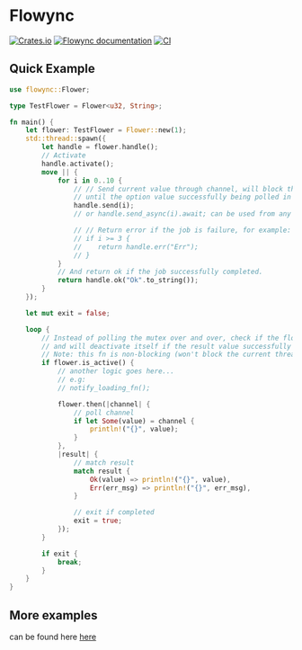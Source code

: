 # Flowync

[![Crates.io](https://img.shields.io/crates/v/flowync.svg)](https://crates.io/crates/flowync)
[![Flowync documentation](https://docs.rs/flowync/badge.svg)](https://docs.rs/flowync)
[![CI](https://github.com/Ar37-rs/flowync/actions/workflows/ci.yml/badge.svg)](https://github.com/Ar37-rs/flowync/actions/workflows/ci.yml)

## Quick Example

```rust
use flowync::Flower;

type TestFlower = Flower<u32, String>;

fn main() {
    let flower: TestFlower = Flower::new(1);
    std::thread::spawn({
        let handle = flower.handle();
        // Activate
        handle.activate();
        move || {
            for i in 0..10 {
                // // Send current value through channel, will block the spawned thread
                // until the option value successfully being polled in the main thread.
                handle.send(i);
                // or handle.send_async(i).await; can be used from any multithreaded async runtime,

                // // Return error if the job is failure, for example:
                // if i >= 3 {
                //    return handle.err("Err");
                // }
            }
            // And return ok if the job successfully completed.
            return handle.ok("Ok".to_string());
        }
    });

    let mut exit = false;

    loop {
        // Instead of polling the mutex over and over, check if the flower is_active()
        // and will deactivate itself if the result value successfully received.
        // Note: this fn is non-blocking (won't block the current thread).
        if flower.is_active() {
            // another logic goes here...
            // e.g:
            // notify_loading_fn();

            flower.then(|channel| {
                // poll channel
                if let Some(value) = channel {
                    println!("{}", value);
                }
            },
            |result| {
                // match result
                match result {
                    Ok(value) => println!("{}", value),
                    Err(err_msg) => println!("{}", err_msg),
                }

                // exit if completed
                exit = true;
            });
        }

        if exit {
            break;
        }
    }
}
```

## More examples
can be found here [here](https://github.com/Ar37-rs/flowync/tree/main/examples)
